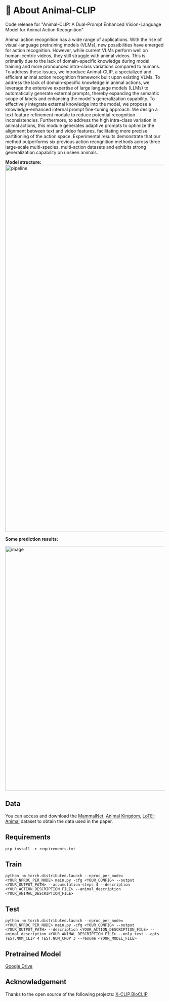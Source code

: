# 👀 About Animal-CLIP
Code release for "Animal-CLIP: A Dual-Prompt Enhanced Vision-Language Model for Animal Action Recognition"

Animal action recognition has a wide range of applications. With the rise of visual-language pretraining models (VLMs), new possibilities have emerged for action recognition. However, while current VLMs perform well on human-centric videos, they still struggle with animal videos. This is primarily due to the lack of domain-specific knowledge during model training and more pronounced intra-class variations compared to humans. To address these issues, we introduce Animal-CLIP, a specialized and efficient animal action recognition framework built upon existing VLMs. To address the lack of domain-specific knowledge in animal actions, we leverage the extensive expertise of large language models (LLMs) to automatically generate external prompts, thereby expanding the semantic scope of labels and enhancing the model's generalization capability. To effectively integrate external knowledge into the model, we propose a knowledge-enhanced internal prompt fine-tuning approach. We design a text feature refinement module to reduce potential recognition inconsistencies. Furthermore, to address the high intra-class variation in animal actions, this module generates adaptive prompts to optimize the alignment between text and video features, facilitating more precise partitioning of the action space. Experimental results demonstrate that our method outperforms six previous action recognition methods across three large-scale multi-species, multi-action datasets and exhibits strong generalization capability on unseen animals.

**Model structure:**
<img width="1161" alt="pipeline" src="https://github.com/user-attachments/assets/19712220-69d3-43b2-81bb-02721d0108ac" />

**Some prediction results:**

<img width="773" alt="image" src="https://github.com/user-attachments/assets/af443d3f-9110-4da1-b102-d12f9cc5eb65" />

## Data
You can access and download the [MammalNet](https://github.com/Vision-CAIR/MammalNet), [Animal Kingdom](https://github.com/sutdcv/Animal-Kingdom), [LoTE-Animal](https://github.com/LoTE-Animal/LoTE-Animal.github.io)  dataset to obtain the data used in the paper.
## Requirements
```pip install -r requirements.txt```
## Train
```
python -m torch.distributed.launch --nproc_per_node=<YOUR_NPROC_PER_NODE> main.py -cfg <YOUR_CONFIG> --output <YOUR_OUTPUT_PATH> --accumulation-steps 4 --description <YOUR_ACTION_DESCRIPTION_FILE> --animal_description <YOUR_ANIMAL_DESCRIPTION_FILE>
```
## Test
```
python -m torch.distributed.launch --nproc_per_node=<YOUR_NPROC_PER_NODE> main.py -cfg <YOUR_CONFIG> --output <YOUR_OUTPUT_PATH> --description <YOUR_ACTION_DESCRIPTION_FILE> --animal_description <YOUR_ANIMAL_DESCRIPTION_FILE> --only_test --opts TEST.NUM_CLIP 4 TEST.NUM_CROP 3 --resume <YOUR_MODEL_FILE>
```
## Pretrained Model
[Google Drive](https://drive.google.com/drive/folders/1iNMta_pFjhHLNK3FRZLUigSt3ya7i8sU?usp=sharing)
## Acknowledgement
Thanks to the open source of the following projects:
[X-CLIP](https://github.com/microsoft/VideoX/tree/master/X-CLIP),[BioCLIP](https://github.com/Imageomics/bioclip).
